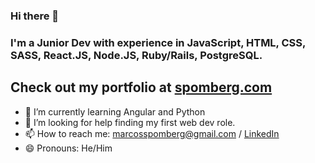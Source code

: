 ### Hi there 👋

### I'm a Junior Dev with experience in JavaScript, HTML, CSS, SASS, React.JS, Node.JS, Ruby/Rails, PostgreSQL.

## Check out my portfolio at [spomberg.com](spomberg.com)

- 🌱 I’m currently learning Angular and Python
- 🤔 I’m looking for help finding my first web dev role.
- 📫 How to reach me: marcosspomberg@gmail.com / [LinkedIn](https://www.linkedin.com/in/marcos-spomberg)
- 😄 Pronouns: He/Him
